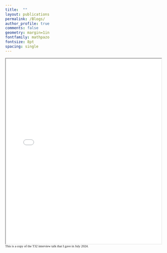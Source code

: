 ```yaml
---
title:  ""
layout: publications
permalink: /Blogs/
author_profile: true
comments: false
geometry: margin=1in
fontfamily: mathpazo
fontsize: 8pt
spacing: single
---
```


<iframe src="/assets/images/yy/T32-Research-Statements.pdf" width="100%" height="600px" allowfullscreen></iframe>
<span style="font-family:Times New Roman; font-size:0.75em;"> This is a copy of the T32 interview talk that I gave in July 2024. </span>


<!--
<object data="/assets/images/yy/T32-slides.pdf" type="application/pdf" width="100%" height="600px">
  This browser does not support PDFs. Please download the PDF to view it: <a href="/assets/images/yy/T32-slides.pdf">Download PDF</a>.
</object>



Blog Page

{% for post in site.posts %}
  {% include archive-single.html %}
{% endfor %}
-->
